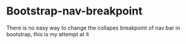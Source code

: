# Bootstrap-nav-breakpoint
There is no easy way to change the collapes breakpoint of nav bar in bootstrap, this is my attempt at it
